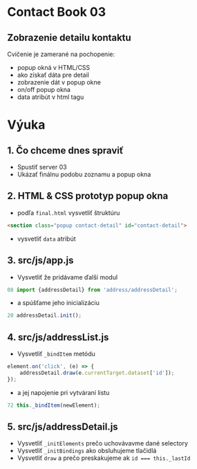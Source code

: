 # Contact Book 03
## Zobrazenie detailu kontaktu

Cvičenie je zamerané na pochopenie:
- popup okná v HTML/CSS
- ako získať dáta pre detail
- zobrazenie dát v popup okne
- on/off popup okna
- data atribút v html tagu

# Výuka

## 1. Čo chceme dnes spraviť
* Spustiť server 03
* Ukázať finálnu podobu zoznamu a popup okna

## 2. HTML & CSS prototyp popup okna
* podľa `final.html` vysvetliť štruktúru
```html
<section class="popup contact-detail" id="contact-detail">
```
* vysvetliť `data` atribút

## 3. src/js/app.js
* Vysvetliť že pridávame ďalší modul
```javascript
08 import {addressDetail} from 'address/addressDetail';
```

* a spúšťame jeho inicializáciu
```javascript
20 addressDetail.init();
```

## 4. src/js/addressList.js
* Vysvetliť `_bindItem` metódu
```javascript
element.on('click', (e) => {
    addressDetail.draw(e.currentTarget.dataset['id']);
});
```

* a jej napojenie pri vytváraní listu
```javascript
72 this._bindItem(newElement);
```

## 5. src/js/addressDetail.js
* Vysvetliť `_initElements` prečo uchovávavme dané selectory
* Vysvetliť `_initBindings` ako obsluhujeme tlačidlá
* Vysvetliť `draw` a prečo preskakujeme ak `id === this._lastId`
